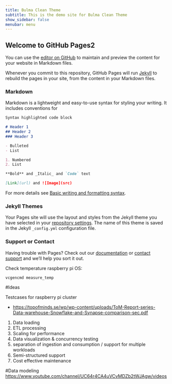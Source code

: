 ```yaml
---
title: Bulma Clean Theme
subtitle: This is the demo site for Bulma Clean Theme
show_sidebar: false
menubar: menu
---
```


## Welcome to GitHub Pages2

You can use the [editor on GitHub](https://github.com/MangoFridge/MangoFridge.github.io/edit/main/index.md) to maintain and preview the content for your website in Markdown files.

Whenever you commit to this repository, GitHub Pages will run [Jekyll](https://jekyllrb.com/) to rebuild the pages in your site, from the content in your Markdown files.

### Markdown

Markdown is a lightweight and easy-to-use syntax for styling your writing. It includes conventions for

```markdown
Syntax highlighted code block

# Header 1
## Header 2
### Header 3

- Bulleted
- List

1. Numbered
2. List

**Bold** and _Italic_ and `Code` text

[Link](url) and ![Image](src)
```


For more details see [Basic writing and formatting syntax](https://docs.github.com/en/github/writing-on-github/getting-started-with-writing-and-formatting-on-github/basic-writing-and-formatting-syntax).

### Jekyll Themes

Your Pages site will use the layout and styles from the Jekyll theme you have selected in your [repository settings](https://github.com/MangoFridge/MangoFridge.github.io/settings/pages). The name of this theme is saved in the Jekyll `_config.yml` configuration file.

### Support or Contact

Having trouble with Pages? Check out our [documentation](https://docs.github.com/categories/github-pages-basics/) or [contact support](https://support.github.com/contact) and we’ll help you sort it out.




Check temperature raspberry pi OS:
```
vcgencmd measure_temp
```

#Ideas

Testcases for raspberry pi cluster
- https://topofminds.se/wp/wp-content/uploads/ToM-Report-series-Data-warehouse-Snowflake-and-Synapse-comparison-sec.pdf

1. Data loading
2. ETL processing
3. Scaling for performance
4. Data visualization & concurrency testing
5. separation of ingestion and consumption / support for multiple workloads
6. Semi-structured support
7. Cost effective maintenance

#Data modeling
https://www.youtube.com/channel/UC64r4CA4uVCvMDZb2tWJAgw/videos
